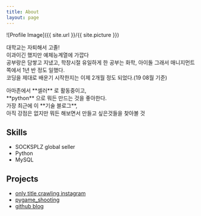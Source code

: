 ```yaml
---
title: About
layout: page
---
```

![Profile Image]({{ site.url }}/{{ site.picture }})

<p>
대학교는 자퇴해서 고졸!<br>
이과이긴 했지만 예체능계열에 가깝다<br>
공부랑은 담쌓고 지냈고, 학창시절 유일하게 한 공부는 화학, 아이돌
그래서 매니지먼트쪽에서 1년 반 정도 일했다.<br>
코딩을 제대로 배운기 시작한지는 이제 2개월 정도 되었다.(19 08월 기준)<br>
</p>

<p>
아마존에서 **셀러** 로 활동중이고,<br>
**python** 으로 뭐든 만드는 것을 좋아한다.<br>
가장 최근에 이 **기술 블로그**,<br>
아직 강점은 없지만 뭐든 해보면서 만들고 싶은것들을 찾아볼 것<br>

</p>

<h2>Skills</h2>

<ul class="skill-list">
	<li>SOCKSPLZ global seller</li>
	<li>Python</li>
	<li>MySQL</li>

</ul>

<h2>Projects</h2>

<ul>
	<li><a href="https://github.com/hiyoung93/wedcrawling"> only title crawling instagram </a></li>
	<li><a href="https://github.com/hiyoung93/pygame_shooting">pygame_shooting</a></li>
	<li><a href="https://github.com/hiyoung93/hiyoung93.github.io">github blog</a></li>

</ul>
